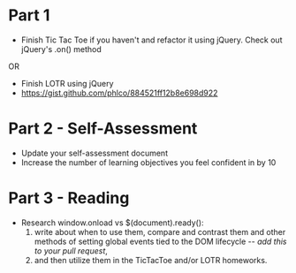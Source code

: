 # Part 1
* Finish Tic Tac Toe if you haven't and refactor it using jQuery. Check out jQuery's .on() method

OR

* Finish LOTR using jQuery
* https://gist.github.com/phlco/884521ff12b8e698d922

# Part 2 - Self-Assessment
* Update your self-assessment document
* Increase the number of learning objectives you feel confident in by 10

# Part 3 - Reading
* Research window.onload vs $(document).ready():
  1. write about when to use them, compare and contrast them and other methods of setting global events tied to the DOM lifecycle -- *add this to your pull request*,
  2. and then utilize them in the TicTacToe and/or LOTR homeworks.
